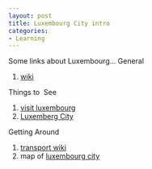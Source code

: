 ```yaml
---
layout: post
title: Luxembourg City intro
categories:
- Learning
---
```



Some links about Luxembourg... General

1. [wiki ](http://en.wikipedia.org/wiki/Luxembourg)

Things to  See

1. [visit luxembourg ](http://www.visitluxembourg.com/)
2. [Luxemberg City](http://www.lcto.lu/html_en/index.html)

Getting Around

1. [transport wiki ](http://en.wikipedia.org/wiki/Transportation_in_Luxembourg)
2. map of [luxembourg city](http://www.visitluxembourg.net/pics/map.jpg)
